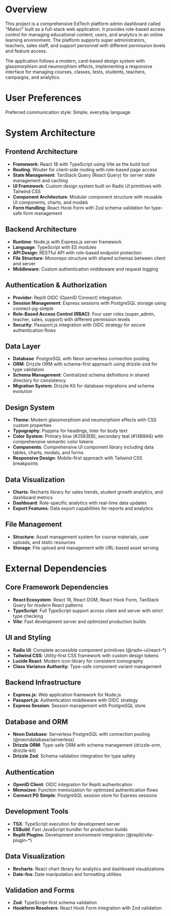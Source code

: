 # Overview

This project is a comprehensive EdTech platform admin dashboard called "Matsci" built as a full-stack web application. It provides role-based access control for managing educational content, users, and analytics in an online learning environment. The platform supports super administrators, teachers, sales staff, and support personnel with different permission levels and feature access.

The application follows a modern, card-based design system with glassmorphism and neumorphism effects, implementing a responsive interface for managing courses, classes, tests, students, teachers, campaigns, and analytics.

# User Preferences

Preferred communication style: Simple, everyday language.

# System Architecture

## Frontend Architecture
- **Framework**: React 18 with TypeScript using Vite as the build tool
- **Routing**: Wouter for client-side routing with role-based page access
- **State Management**: TanStack Query (React Query) for server state management and caching
- **UI Framework**: Custom design system built on Radix UI primitives with Tailwind CSS
- **Component Architecture**: Modular component structure with reusable UI components, charts, and modals
- **Form Handling**: React Hook Form with Zod schema validation for type-safe form management

## Backend Architecture
- **Runtime**: Node.js with Express.js server framework
- **Language**: TypeScript with ES modules
- **API Design**: RESTful API with role-based endpoint protection
- **File Structure**: Monorepo structure with shared schemas between client and server
- **Middleware**: Custom authentication middleware and request logging

## Authentication & Authorization
- **Provider**: Replit OIDC (OpenID Connect) integration
- **Session Management**: Express sessions with PostgreSQL storage using connect-pg-simple
- **Role-Based Access Control (RBAC)**: Four user roles (super_admin, teacher, sales, support) with different permission levels
- **Security**: Passport.js integration with OIDC strategy for secure authentication flows

## Data Layer
- **Database**: PostgreSQL with Neon serverless connection pooling
- **ORM**: Drizzle ORM with schema-first approach using drizzle-zod for type validation
- **Schema Management**: Centralized schema definitions in shared directory for consistency
- **Migration System**: Drizzle Kit for database migrations and schema evolution

## Design System
- **Theme**: Modern glassmorphism and neumorphism effects with CSS custom properties
- **Typography**: Poppins for headings, Inter for body text
- **Color System**: Primary blue (#2563EB), secondary teal (#14B8A6) with comprehensive semantic color tokens
- **Components**: Comprehensive UI component library including data tables, charts, modals, and forms
- **Responsive Design**: Mobile-first approach with Tailwind CSS breakpoints

## Data Visualization
- **Charts**: Recharts library for sales trends, student growth analytics, and dashboard metrics
- **Dashboard**: Role-specific analytics with real-time data updates
- **Export Features**: Data export capabilities for reports and analytics

## File Management
- **Structure**: Asset management system for course materials, user uploads, and static resources
- **Storage**: File upload and management with URL-based asset serving

# External Dependencies

## Core Framework Dependencies
- **React Ecosystem**: React 18, React DOM, React Hook Form, TanStack Query for modern React patterns
- **TypeScript**: Full TypeScript support across client and server with strict type checking
- **Vite**: Fast development server and optimized production builds

## UI and Styling
- **Radix UI**: Complete accessible component primitives (@radix-ui/react-*)
- **Tailwind CSS**: Utility-first CSS framework with custom design tokens
- **Lucide React**: Modern icon library for consistent iconography
- **Class Variance Authority**: Type-safe component variant management

## Backend Infrastructure
- **Express.js**: Web application framework for Node.js
- **Passport.js**: Authentication middleware with OIDC strategy
- **Express Session**: Session management with PostgreSQL store

## Database and ORM
- **Neon Database**: Serverless PostgreSQL with connection pooling (@neondatabase/serverless)
- **Drizzle ORM**: Type-safe ORM with schema management (drizzle-orm, drizzle-kit)
- **Drizzle Zod**: Schema validation integration for type safety

## Authentication
- **OpenID Client**: OIDC integration for Replit authentication
- **Memoizee**: Function memoization for optimized authentication flows
- **Connect PG Simple**: PostgreSQL session store for Express sessions

## Development Tools
- **TSX**: TypeScript execution for development server
- **ESBuild**: Fast JavaScript bundler for production builds
- **Replit Plugins**: Development environment integration (@replit/vite-plugin-*)

## Data Visualization
- **Recharts**: React chart library for analytics and dashboard visualizations
- **Date-fns**: Date manipulation and formatting utilities

## Validation and Forms
- **Zod**: TypeScript-first schema validation
- **Hookform Resolvers**: React Hook Form integration with Zod validation